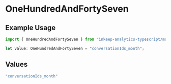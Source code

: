 # OneHundredAndFortySeven

## Example Usage

```typescript
import { OneHundredAndFortySeven } from "inkeep-analytics-typescript/models/operations";

let value: OneHundredAndFortySeven = "conversationIds_month";
```

## Values

```typescript
"conversationIds_month"
```